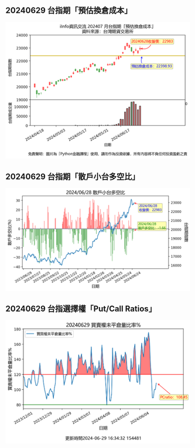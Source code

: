 ## 20240629 台指期「預估換倉成本」
![](txfcost.png)

## 20240629 台指期「散戶小台多空比」
![](bbiri.png)

## 20240629 台指選擇權「Put/Call Ratios」
![](pcratio.png)

